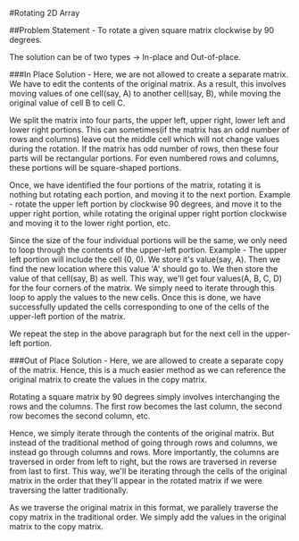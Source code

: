 #Rotating 2D Array

##Problem Statement - To rotate a given square matrix clockwise by 90 degrees.

The solution can be of two types -> In-place and Out-of-place.

###In Place Solution -
Here, we are not allowed to create a separate matrix. We have to edit the contents of the original matrix. As a result, this involves moving values of one cell(say, A) to  another cell(say, B), while moving the original value of cell B to cell C.

We split the matrix into four parts, the upper left, upper right, lower left and lower right portions. This can sometimes(if the matrix has an odd number of rows and columns) leave out the middle cell which will not change values during the rotation.
If the matrix has odd number of rows, then these four parts will be rectangular portions. For even numbered rows and columns, these portions will be square-shaped portions.

Once, we have identified the four portions of the matrix, rotating it is nothing but rotating each portion, and moving it to the next portion. Example - rotate the upper left portion by clockwise 90 degrees, and move it to the upper right portion, while rotating the original upper right portion clockwise and moving it to the lower right portion, etc.

Since the size of the four individual portions will be the same, we only need to loop through the contents of the upper-left portion. Example - The upper left portion will include the cell (0, 0). We store it's value(say, A). Then we find the new location where this value 'A' should go to. We then store the value of that cell(say, B) as well. This way, we'll get four values(A, B, C, D) for the four corners of the matrix. We simply need to iterate through this loop to apply the values to the new cells. Once this is done, we have successfully updated the cells corresponding to one of the cells of the upper-left portion of the matrix.

We repeat the step in the above paragraph but for the next cell in the upper-left portion.


###Out of Place Solution -
Here, we are allowed to create a separate copy of the matrix. Hence, this is a much easier method as we can reference the original matrix to create the values in the copy matrix.

Rotating a square matrix by 90 degrees simply involves interchanging the rows and the columns. The first row becomes the last column, the second row becomes the second column, etc.

Hence, we simply iterate through the contents of the original matrix. But instead of the traditional method of going through rows and columns, we instead go through columns and rows. More importantly, the columns are traversed in order from left to right, but the rows are traversed in reverse from last to first. This way, we'll be iterating through the cells of the original matrix in the order that they'll appear in the rotated matrix if we were traversing the latter traditionally.

As we traverse the original matrix in this format, we parallely traverse the copy matrix in the traditional order. We simply add the values in the original matrix to the copy matrix.
